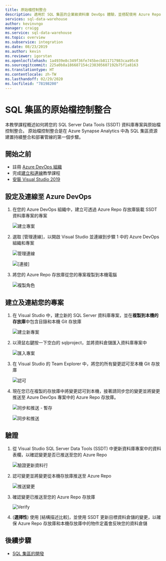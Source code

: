 ```yaml
---
title: 原始檔控制整合
description: 適用於 SQL 集區的企業級資料庫 DevOps 體驗，並搭配使用 Azure Repos (Git 和 GitHub) 的原生原始檔控制整合。
services: sql-data-warehouse
author: kevinvngo
manager: craigg
ms.service: sql-data-warehouse
ms.topic: overview
ms.subservice: integration
ms.date: 08/23/2019
ms.author: kevin
ms.reviewer: igorstan
ms.openlocfilehash: 1a4939e8c349f36fe745becb811717983caa95c0
ms.sourcegitcommit: 225a0b8a186687154c238305607192b75f1a8163
ms.translationtype: HT
ms.contentlocale: zh-TW
ms.lasthandoff: 02/29/2020
ms.locfileid: "78198200"
---
```

# <a name="source-control-integration-for-sql-pool"></a>SQL 集區的原始檔控制整合

本教學課程概述如何將您的 SQL Server Data Tools (SSDT) 資料庫專案與原始檔控制整合。  原始檔控制整合是在 Azure Synapse Analytics 中為 SQL 集區資源建置持續整合和部署管線的第一個步驟。 

## <a name="before-you-begin"></a>開始之前

- 註冊 [Azure DevOps 組織](https://azure.microsoft.com/services/devops/)
- 完成[建立和連線](https://docs.microsoft.com/azure/sql-data-warehouse/create-data-warehouse-portal)教學課程
-  [安裝 Visual Studio 2019](https://visualstudio.microsoft.com/vs/older-downloads/) 

## <a name="set-up-and-connect-to-azure-devops"></a>設定及連線至 Azure DevOps

1. 在您的 Azure DevOps 組織中，建立可透過 Azure Repo 存放庫裝載 SSDT 資料庫專案的專案

   ![建立專案](media/sql-data-warehouse-source-control-integration/1-create-project-azure-devops.png "建立專案")

2. 選取 [管理連線]，以開啟 Visual Studio 並連線到步驟 1 中的 Azure DevOps 組織和專案

   ![管理連線](media/sql-data-warehouse-source-control-integration/2-manage-connections.png "管理連線")

   ![[連接]](media/sql-data-warehouse-source-control-integration/3-connect.png "連線")

3. 將您的 Azure Repo 存放庫從您的專案複製到本機電腦

   ![複製角色](media/sql-data-warehouse-source-control-integration/4-clone-repo.png "複製存放庫")

## <a name="create-and-connect-your-project"></a>建立及連結您的專案

1. 在 Visual Studio 中，建立新的 SQL Server 資料庫專案，並在**複製到本機的存放庫**中包含目錄和本機 Git 存放庫

   ![建立新專案](media/sql-data-warehouse-source-control-integration/5-create-new-project.png "建立新專案")  

2. 以滑鼠右鍵按一下空白的 sqlproject，並將資料倉儲匯入資料庫專案中

   ![匯入專案](media/sql-data-warehouse-source-control-integration/6-import-new-project.png "匯入專案")  

3. 在 Visual Studio 的 Team Explorer 中，將您的所有變更認可至本機 Git 存放庫 

   ![認可](media/sql-data-warehouse-source-control-integration/6.5-commit-push-changes.png "Commit")  

4. 現在您已在複製的存放庫中將變更認可到本機，接著請同步您的變更並將變更推送至 Azure DevOps 專案中的 Azure Repo 存放庫。

   ![同步和推送 - 暫存](media/sql-data-warehouse-source-control-integration/7-commit-push-changes.png "同步和推送 - 暫存")

   ![同步和推送](media/sql-data-warehouse-source-control-integration/7.5-commit-push-changes.png "同步和推送")  

## <a name="validation"></a>驗證

1. 從 Visual Studio SQL Server Data Tools (SSDT) 中更新資料庫專案中的資料表欄，以確認變更是否已推送至您的 Azure Repo

   ![驗證更新資料行](media/sql-data-warehouse-source-control-integration/8-validation-update-column.png "驗證更新資料行")

2. 認可變更並將變更從本機存放庫推送至 Azure Repo

   ![推送變更](media/sql-data-warehouse-source-control-integration/9-push-column-change.png "推送變更")

3. 確認變更已推送至您的 Azure Repo 存放庫

   ![Verify](media/sql-data-warehouse-source-control-integration/10-verify-column-change-pushed.png "驗證變更")

4. (**選擇性**) 使用 [結構描述比較]，並使用 SSDT 更新目標資料倉儲的變更，以確保 Azure Repo 存放庫和本機存放庫中的物件定義會反映您的資料倉儲

## <a name="next-steps"></a>後續步驟

- [SQL 集區的開發](sql-data-warehouse-overview-develop.md)
